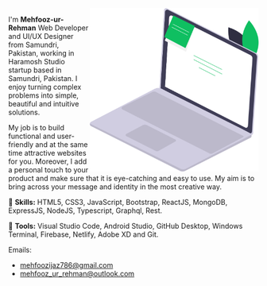 <img src="./laptop.svg" min-width="340px" max-width="400px" width="340px" align="right" alt="laptop">

<p align="left"> 
I'm <strong>Mehfooz-ur-Rehman</strong> Web Developer and UI/UX Designer from Samundri, Pakistan, working in Haramosh Studio startup based in Samundri, Pakistan. I enjoy turning complex problems into simple, beautiful and intuitive solutions.
 
My job is to build functional and user-friendly and at the same time attractive websites for you. Moreover, I add a personal touch to your product and make sure that it is eye-catching and easy to use. My aim is to bring across your message and identity in the most creative way.
</p>

<p align="left">
  🦄 <strong>Skills:</strong> HTML5, CSS3, JavaScript, Bootstrap, ReactJS, MongoDB, ExpressJS, NodeJS, Typescript, Graphql, Rest.
</p>

<p align="left">
  💼 <strong>Tools:</strong> Visual Studio Code, Android Studio, GitHub Desktop, Windows Terminal, Firebase, Netlify, Adobe XD and Git.
</p>

Emails:

- mehfoozijaz786@gmail.com
- mehfooz_ur_rehman@outlook.com
